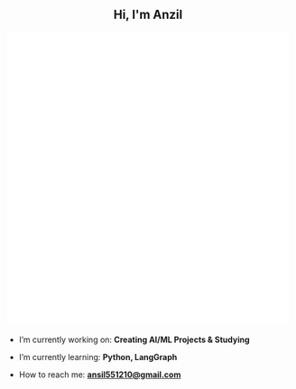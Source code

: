 <h2 align="center">Hi, I'm Anzil</h2>

<p align="center">
  <img width="500" src="https://raw.githubusercontent.com/dewkiks/dewkiks/main/github-metrics.svg" alt="GitHub Metrics" />
</p>

- I’m currently working on: **Creating AI/ML Projects & Studying**

- I’m currently learning: **Python, LangGraph**

- How to reach me: **ansil551210@gmail.com**
